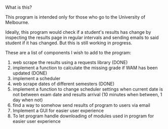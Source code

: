 What is this?

This program is intended only for those who go to the University of Melbourne.

Ideally, this program would check if a student's results has change by inspecting the results page in regular intervals and sending 
emails to said student if it has changed. But this is still working in progress.

These are a list of components I wish to add to the program:

1. web scrape the results using a requests library (DONE)
2. implement a function to calculate the missing grade if WAM has been updated (DONE)
3. implement a scheduler
4. web scrape dates of different semesters (DONE)
5. implement a function to change scheduler settings when current date is not between exam date and results arrival
   (10 minutes when between, 1 day when not)
6. find a way to somehow send results of program to users via email 
7. Implement a GUI for easier user experience
8. To let program handle downloading of modules used in program for easier user experience
